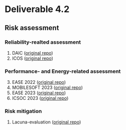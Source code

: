 # Deliverable 4.2

## Risk assessment

### Reliability-realted assessment
1. DAIC ([original repo](https://github.com/dessertlab/DAIC.git))
2. ICOS ([original repo](https://github.com/ICOS-OAA/ICOS.git))

### Performance- and Energy-related assessment 
3. EASE 2022 ([original repo](https://github.com/S2-group/EASE-2022-energy-ai-edge-containers-rep-pkg.git))
4. MOBILESOFT 2023 ([original repo](https://github.com/S2-group/mobilesoft-2023-app-vs-web-android-rep-pkg.git))
5. EASE 2023 ([original repo](https://github.com/S2-group/ease-2023-wasm-iot-rep-pkg.git))
6. ICSOC 2023 ([original repo](https://github.com/S2-group/icsoc-2023-energy-perf-monitoring-docker-rep-pkg.git))

### Risk mitigation
1. Lacuna-evaluation ([original repo](https://github.com/S2-group/Lacuna-evaluation.git))
